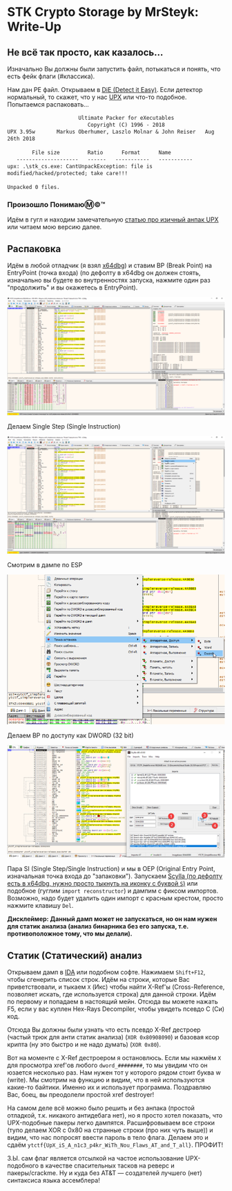 # STK Crypto Storage by MrSteyk: Write-Up

## Не всё так просто, как казалось...

Изначально Вы должны были запустить файл, потыкаться и понять, что есть фейк флаги (#классика).

Нам дан PE файл. Открываем в [DiE (Detect it Easy)](http://ntinfo.biz/index.html). Если детектор 
нормальный, то скажет, что у нас [UPX](https://upx.github.io/) или что-то подобное. Попытаемся
распаковать...
```
                       Ultimate Packer for eXecutables
                          Copyright (C) 1996 - 2018
UPX 3.95w       Markus Oberhumer, Laszlo Molnar & John Reiser   Aug 26th 2018

        File size         Ratio      Format      Name
   --------------------   ------   -----------   -----------
upx: .\stk_cs.exe: CantUnpackException: file is modified/hacked/protected; take care!!!

Unpacked 0 files.
```

### Произошло ПонимаюⓂ©™

Идём в гугл и находим замечательную [статью про изичный анпак UPX](https://goggleheadedhacker.com/blog/post/6)
или читаем мою версию далее.

## Распаковка

Идём в любой отладчик (я взял [x64dbg](https://x64dbg.com/)) и ставим BP (Break Point) на EntryPoint
(точка входа) (по дефолту в x64dbg он должен стоять, изначально вы будете во внутренностях запуска,
нажмите один раз "продолжить" и вы окажетесь в EntryPoint).

![](private/img/1.png)

Делаем Single Step (Single Instruction)

![](private/img/2.png)

Смотрим в дампе по ESP

![](private/img/3.png)

Делаем BP по доступу как DWORD (32 bit)

![](private/img/4.png)

Пара SI (Single Step/Single Instruction) и мы в OEP (Original Entry Point, изначальная точка входа
до "запаковки"). Запускаем
[Scylla (по дефолту есть в x64dbg, нужно просто тыкнуть на иконку с буквой `S`)](https://github.com/NtQuery/Scylla)
или подобное (гуглим `import reconstructor`) и дампим с фиксом импортов. Возможно, надо будет
удалить один импорт с красным крестом, просто нажмите клавишу `Del`.

**Дисклеймер: Данный дамп может не запускаться, но он нам нужен для статик анализа (анализ бинарника
без его запуска, т.е. противоположное тому, что мы делали).**

## Статик (Статический) анализ

Открываем дамп в [IDA](https://www.hex-rays.com/products/ida/) или подобном софте. Нажимаем
`Shift+F12`, чтобы сгенерить список строк. Идём на строки, которые Вас приветствовали, и тыкаем
`X` (Икс) чтобы найти X-Ref'ы (Cross-Reference, позволяет искать, где используется строка) для
данной строки. Идём по первому и попадаем в настоящий мейн. Отсюда вы можете нажать F5, если у вас
куплен Hex-Rays Decompiler, чтобы увидеть псевдо C (Си) код.

Отсюда Вы должны были узнать что есть псевдо X-Ref дестроер (частый трюк для анти статик анализа)
(`XOR 0x80908090`) и базовая ксор крипта (ну это быстро и не надо думать) (`XOR 0x80`).

Вот на моменте с X-Ref дестроером я остановлюсь. Если мы нажмём `X` для просмотра xref'ов любого
`dword_########`, то мы увидим что он юзается несколько раз. Нам нужен тот у которого рядом стоит
буква w (write). Мы смотрим на функцию и видим, что в ней используются какие-то байтики. Именно их
и использует программа. Поздравляю Вас, боец, вы преодолели простой xref destroyer!

На самом деле всё можно было решить и без анпака (простой отладкой, т.к. никакого антидебага нет),
но я просто хотел показать, что UPX-подобные пакеры легко дампятся. Расшифровываем все строки
(тупо делаем XOR с 0x80 на странные строки (про них чуть выше)) и видим, что нас попросят ввести
пароль в тело флага. Делаем это и сдаём `ytctf{UpX_iS_A_n1c3_p4kr_WiTh_Nou_Flaws_AT_and_T_all}`.
ПРОФИТ!

З.Ы. сам флаг является отсылкой на частое использование UPX-подобного в качестве спасительных тасков
на реверс и пакеры/crackme. Ну и куда без AT&T — создателей лучшего (нет) синтаксиса языка ассемблера!
